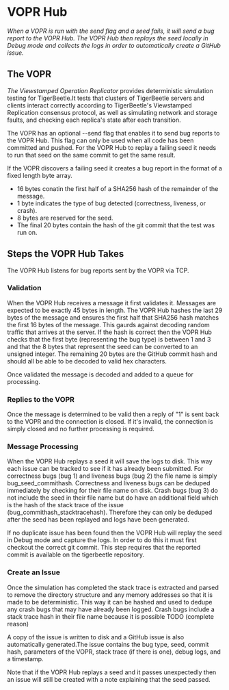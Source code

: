 # VOPR Hub

*When a VOPR is run with the send flag and a seed fails, it will send a bug report to the VOPR Hub. The VOPR Hub then replays the seed locally in Debug mode and collects the logs in order to automatically create a GitHub issue.*

## The VOPR

*The Viewstamped Operation Replicator* provides deterministic simulation testing for TigerBeetle.It tests that clusters of TigerBeetle servers and clients interact correctly according to TigerBeetle's Viewstamped Replication consensus protocol, as well as simulating network and storage faults, and checking each replica's state after each transition.

The VOPR has an optional --send flag that enables it to send bug reports to the VOPR Hub. This flag can only be used when all code has been committed and pushed. For the VOPR Hub to replay a failing seed it needs to run that seed on the same commit to get the same result.

If the VOPR discovers a failing seed it creates a bug report in the format of a fixed length byte array.

* 16 bytes conatin the first half of a SHA256 hash of the remainder of the message.
* 1 byte indicates the type of bug detected (correctness, liveness, or crash).
* 8 bytes are reserved for the seed.
* The final 20 bytes contain the hash of the git commit that the test was run on.

## Steps the VOPR Hub Takes

The VOPR Hub listens for bug reports sent by the VOPR via TCP.

### Validation

When the VOPR Hub receives a message it first validates it. Messages are expected to be exactly 45 bytes in length. The VOPR Hub hashes the last 29 bytes of the message and ensures the first half that SHA256 hash matches the first 16 bytes of the message. This gaurds against decoding random traffic that arrives at the server. If the hash is correct then the VOPR Hub checks that the first byte (representing the bug type) is between 1 and 3 and that the 8 bytes that represent the seed can be converted to an unsigned integer. The remaining 20 bytes are the GitHub commit hash and should all be able to be decoded to valid hex characters.

Once validated the message is decoded and added to a queue for processing.

### Replies to the VOPR

Once the message is determined to be valid then a reply of "1" is sent back to the VOPR and the connection is closed. If it's invalid, the connection is simply closed and no further processing is required.

### Message Processing

When the VOPR Hub replays a seed it will save the logs to disk. This way each issue can be tracked to see if it has already been submitted. For correctness bugs (bug 1) and liveness bugs (bug 2) the file name is simply bug_seed_commithash. Correctness and liveness bugs can be deduped immediately by checking for their file name on disk. Crash bugs (bug 3) do not include the seed in their file name but do have an additional field which is the hash of the stack trace of the issue (bug_commithash_stacktracehash). Therefore they can only be deduped after the seed has been replayed and logs have been generated.

If no duplicate issue has been found then the VOPR Hub will replay the seed in Debug mode and capture the logs. In order to do this it must first checkout the correct git commit. This step requires that the reported commit is available on the tigerbeetle repository.

### Create an Issue

Once the simulation has completed the stack trace is extracted and parsed to remove the directory structure and any memory addresses so that it is made to be deterministic. This way it can be hashed and used to dedupe any crash bugs that may have already been logged. Crash bugs include a stack trace hash in their file name because it is possible TODO (complete reason)

A copy of the issue is written to disk and a GitHub issue is also automatically generated.The issue contains the bug type, seed, commit hash, parameters of the VOPR, stack trace (if there is one), debug logs, and a timestamp.

Note that if the VOPR Hub replays a seed and it passes unexpectedly then an issue will still be created with a note explaining that the seed passed.
